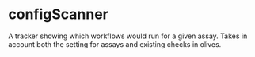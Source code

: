 # configScanner
A tracker showing which workflows would run for a given assay. Takes in account both the setting for assays and existing checks in olives.
